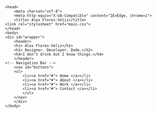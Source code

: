 <!DOCTYPE html>
<html>
    
    <head>
        <meta charset="utf-8">
        <meta http-equiv="X-UA-Compatible" content="IE=Edge, chrome=1">
        <title> Alex Flores-Veliz</title>
    <link rel="stylesheet" href="main.css">
    </head>
    <body>
    <div id="wrapper">
        <header>
        <h1> Alex Flores-Veliz</h1>
        <h2> Designer. Developer. Dude.</h2>
        <h4>I don't drink but I know things.</h4>    
        </header>
    <!-- Navigation Bar -->         
        <nav id="buttons">
        <ul>
            <li><a href="#"> Home </a></li>
            <li><a href="#"> About </a></li>
            <li><a href="#"> Work </a></li>
            <li><a href="#"> Contact </a></li>
            </ul>
        </nav>
        </div>
    </body>

</html>
